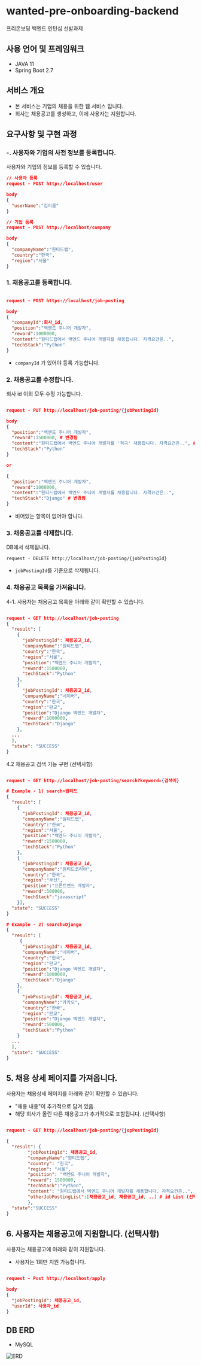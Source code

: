 # wanted-pre-onboarding-backend

프리온보딩 백엔드 인턴십 선발과제

## 사용 언어 및 프레임워크

- JAVA 11
- Spring Boot 2.7

## 서비스 개요

- 본 서비스는 기업의 채용을 위한 웹 서비스 입니다.
- 회사는 채용공고를 생성하고, 이에 사용자는 지원합니다.

## 요구사항 및 구현 과정

### -. 사용자와 기업의 사전 정보를 등록합니다.
사용자와 기업의 정보를 등록할 수 있습니다.

```json
// 사용자 등록
request - POST http://localhost/user

body
{
  "userName":"김이름"
}

// 기업 등록
request - POST http://localhost/company

body
{
  "companyName":"원티드랩",
  "country":"한국",
  "region":"서울"
}
```

### 1. 채용공고를 등록합니다.

```json

request - POST https://localhost/job-posting

body
{
  "companyId":회사_id,
  "position":"백엔드 주니어 개발자",
  "reward":1000000,
  "content":"원티드랩에서 백엔드 주니어 개발자를 채용합니다. 자격요건은..",
  "techStack":"Python"
}
```

- <code>companyId</code> 가 있어야 등록 가능합니다.

### 2. 채용공고를 수정합니다.

회사 id 이외 모두 수정 가능합니다.

```json

request - PUT http://localhost/job-posting/{jobPostingId}

body
{
  "position":"백엔드 주니어 개발자",
  "reward":1500000, # 변경됨
  "content":"원티드랩에서 백엔드 주니어 개발자를 '적극' 채용합니다. 자격요건은..", # 변경됨
  "techStack":"Python"
}

or

{
  "position":"백엔드 주니어 개발자",
  "reward":1000000,
  "content":"원티드랩에서 백엔드 주니어 개발자를 채용합니다. 자격요건은..",
  "techStack":"Django" # 변경됨
}
```

- 비어있는 항목이 없어야 합니다.

### 3. 채용공고를 삭제합니다.

DB에서 삭제됩니다.

```
request - DELETE http://localhost/job-posting/{jobPostingId}
```

- <code>jobPostingId</code>를 기준으로 삭제됩니다.

### 4. 채용공고 목록을 가져옵니다.

4-1. 사용자는 채용공고 목록을 아래와 같이 확인할 수 있습니다.

```json

request - GET http://localhost/job-posting
{
  "result": [
    {
	  "jobPostingId": 채용공고_id,
	  "companyName":"원티드랩",
	  "country":"한국",
	  "region":"서울",
	  "position":"백엔드 주니어 개발자",
	  "reward":1500000,
	  "techStack":"Python"
	},
	{
	  "jobPostingId": 채용공고_id,
	  "companyName":"네이버",
	  "country":"한국",
	  "region":"판교",
	  "position":"Django 백엔드 개발자",
	  "reward":1000000,
	  "techStack":"Django"
	},
  ...
  ],
  "state": "SUCCESS"
}
```

4.2 채용공고 검색 기능 구현 (선택사항)

```json

request - GET http://localhost/job-posting/search?keyword={검색어}

# Example - 1) search=원티드
{
  "result": [
    {        
	  "jobPostingId": 채용공고_id,
	  "companyName":"원티드랩",
	  "country":"한국",
	  "region":"서울",
	  "position":"백엔드 주니어 개발자",
	  "reward":1500000,
	  "techStack":"Python"
	},
	{
	  "jobPostingId": 채용공고_id,
	  "companyName":"원티드코리아",
	  "country":"한국",
	  "region":"부산",
	  "position":"프론트엔드 개발자",
	  "reward":500000,
	  "techStack":"javascript"
	}],
  "state": "SUCCESS"
}

# Example - 2) search=Django
{
  "result": [
     {
      "jobPostingId": 채용공고_id,
	  "companyName":"네이버",
	  "country":"한국",
	  "region":"판교",
	  "position":"Django 백엔드 개발자",
	  "reward":1000000,
	  "techStack":"Django"
	},
	{
	  "jobPostingId": 채용공고_id,
	  "companyName":"카카오",
	  "country":"한국",
	  "region":"판교",
	  "position":"Django 백엔드 개발자",
	  "reward":500000,
	  "techStack":"Python"
	}
  ...
  ],
  "state": "SUCCESS"
}
```

## 5. 채용 상세 페이지를 가져옵니다.

사용자는 채용상세 페이지를 아래와 같이 확인할 수 있습니다.

- "채용 내용"이 추가적으로 담겨 있음.
- 해당 회사가 올린 다른 채용공고가 추가적으로 포함됩니다. (선택사항)

```json

request - GET http://localhost/job-posting/{jopPostingId}

{
  "result": {
        "jobPostingId": 채용공고_id,
        "companyName":"원티드랩",
        "country": "한국",
        "region": "서울",
        "position": "백엔드 주니어 개발자",
        "reward": 1500000,
        "techStack":"Python",
        "content": "원티드랩에서 백엔드 주니어 개발자를 채용합니다. 자격요건은..",
        "otherJobPostingList":[채용공고_id, 채용공고_id, ..] # id List (선택사항 및 가산점요소).
        },
  "state":"SUCCESS"
}
```

## 6. 사용자는 채용공고에 지원합니다. (선택사항)

사용자는 채용공고에 아래와 같이 지원합니다.

- 사용자는 1회만 지원 가능합니다.

```json

request - Post http://localhost/apply

body
{
  "jobPostingId": 채용공고_id,
  "userId": 사용자_id
}
```

## DB ERD

- MySQL

![ERD](README.assets\db_ERD.png)
